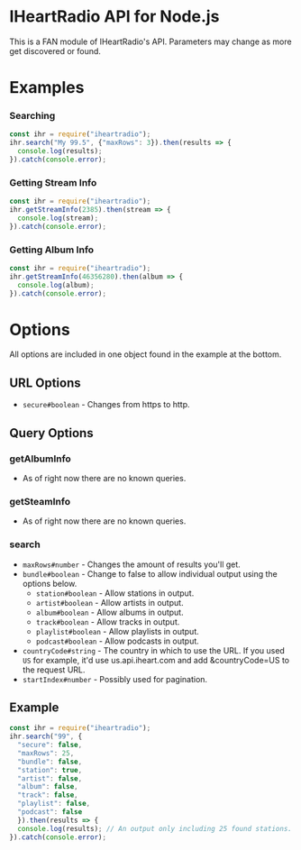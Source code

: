 # IHeartRadio API for Node.js
This is a FAN module of IHeartRadio's API. Parameters may change as more get discovered or found.

# Examples
### Searching
```js
const ihr = require("iheartradio");
ihr.search("My 99.5", {"maxRows": 3}).then(results => {
  console.log(results);
}).catch(console.error);
```

### Getting Stream Info
```js
const ihr = require("iheartradio");
ihr.getStreamInfo(2385).then(stream => {
  console.log(stream);
}).catch(console.error);
```

### Getting Album Info
```js
const ihr = require("iheartradio");
ihr.getStreamInfo(46356280).then(album => {
  console.log(album);
}).catch(console.error);
```

# Options
All options are included in one object found in the example at the bottom.
## URL Options
- `secure#boolean` - Changes from https to http.
## Query Options
### getAlbumInfo
- As of right now there are no known queries.
### getSteamInfo
- As of right now there are no known queries.
### search
- `maxRows#number` - Changes the amount of results you'll get.
- `bundle#boolean` - Change to false to allow individual output using the options below.
  - `station#boolean` - Allow stations in output.
  - `artist#boolean` - Allow artists in output.
  - `album#boolean` - Allow albums in output.
  - `track#boolean` - Allow tracks in output.
  - `playlist#boolean` - Allow playlists in output.
  - `podcast#boolean` - Allow podcasts in output.
- `countryCode#string` - The country in which to use the URL. If you used `US` for example, it'd use us.api.iheart.com and add &countryCode=US to the request URL.
- `startIndex#number` - Possibly used for pagination.
## Example
```js
const ihr = require("iheartradio");
ihr.search("99", {
  "secure": false,
  "maxRows": 25, 
  "bundle": false,
  "station": true,
  "artist": false,
  "album": false,
  "track": false,
  "playlist": false,
  "podcast": false
  }).then(results => {
  console.log(results); // An output only including 25 found stations.
}).catch(console.error);
```